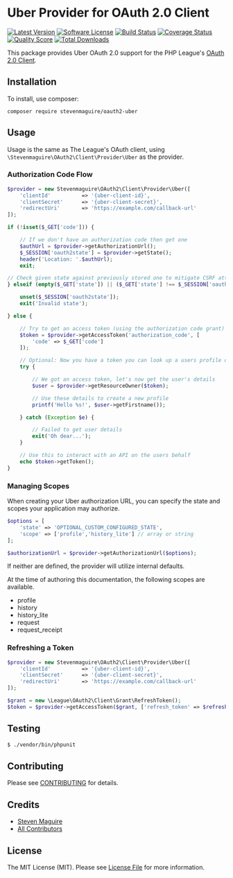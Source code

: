 # Uber Provider for OAuth 2.0 Client
[![Latest Version](https://img.shields.io/github/release/stevenmaguire/oauth2-uber.svg?style=flat-square)](https://github.com/stevenmaguire/oauth2-uber/releases)
[![Software License](https://img.shields.io/badge/license-MIT-brightgreen.svg?style=flat-square)](LICENSE.md)
[![Build Status](https://img.shields.io/travis/stevenmaguire/oauth2-uber/master.svg?style=flat-square)](https://travis-ci.org/stevenmaguire/oauth2-uber)
[![Coverage Status](https://img.shields.io/scrutinizer/coverage/g/stevenmaguire/oauth2-uber.svg?style=flat-square)](https://scrutinizer-ci.com/g/stevenmaguire/oauth2-uber/code-structure)
[![Quality Score](https://img.shields.io/scrutinizer/g/stevenmaguire/oauth2-uber.svg?style=flat-square)](https://scrutinizer-ci.com/g/stevenmaguire/oauth2-uber)
[![Total Downloads](https://img.shields.io/packagist/dt/stevenmaguire/oauth2-uber.svg?style=flat-square)](https://packagist.org/packages/stevenmaguire/oauth2-uber)

This package provides Uber OAuth 2.0 support for the PHP League's [OAuth 2.0 Client](https://github.com/thephpleague/oauth2-client).

## Installation

To install, use composer:

```
composer require stevenmaguire/oauth2-uber
```

## Usage

Usage is the same as The League's OAuth client, using `\Stevenmaguire\OAuth2\Client\Provider\Uber` as the provider.

### Authorization Code Flow

```php
$provider = new Stevenmaguire\OAuth2\Client\Provider\Uber([
    'clientId'          => '{uber-client-id}',
    'clientSecret'      => '{uber-client-secret}',
    'redirectUri'       => 'https://example.com/callback-url'
]);

if (!isset($_GET['code'])) {

    // If we don't have an authorization code then get one
    $authUrl = $provider->getAuthorizationUrl();
    $_SESSION['oauth2state'] = $provider->getState();
    header('Location: '.$authUrl);
    exit;

// Check given state against previously stored one to mitigate CSRF attack
} elseif (empty($_GET['state']) || ($_GET['state'] !== $_SESSION['oauth2state'])) {

    unset($_SESSION['oauth2state']);
    exit('Invalid state');

} else {

    // Try to get an access token (using the authorization code grant)
    $token = $provider->getAccessToken('authorization_code', [
        'code' => $_GET['code']
    ]);

    // Optional: Now you have a token you can look up a users profile data
    try {

        // We got an access token, let's now get the user's details
        $user = $provider->getResourceOwner($token);

        // Use these details to create a new profile
        printf('Hello %s!', $user->getFirstname());

    } catch (Exception $e) {

        // Failed to get user details
        exit('Oh dear...');
    }

    // Use this to interact with an API on the users behalf
    echo $token->getToken();
}
```

### Managing Scopes

When creating your Uber authorization URL, you can specify the state and scopes your application may authorize.

```php
$options = [
    'state' => 'OPTIONAL_CUSTOM_CONFIGURED_STATE',
    'scope' => ['profile','history_lite'] // array or string
];

$authorizationUrl = $provider->getAuthorizationUrl($options);
```
If neither are defined, the provider will utilize internal defaults.

At the time of authoring this documentation, the following scopes are available.

- profile
- history
- history_lite
- request
- request_receipt

### Refreshing a Token

```php
$provider = new Stevenmaguire\OAuth2\Client\Provider\Uber([
    'clientId'          => '{uber-client-id}',
    'clientSecret'      => '{uber-client-secret}',
    'redirectUri'       => 'https://example.com/callback-url'
]);

$grant = new \League\OAuth2\Client\Grant\RefreshToken();
$token = $provider->getAccessToken($grant, ['refresh_token' => $refreshToken]);
```

## Testing

``` bash
$ ./vendor/bin/phpunit
```

## Contributing

Please see [CONTRIBUTING](https://github.com/stevenmaguire/oauth2-uber/blob/master/CONTRIBUTING.md) for details.


## Credits

- [Steven Maguire](https://github.com/stevenmaguire)
- [All Contributors](https://github.com/stevenmaguire/oauth2-uber/contributors)


## License

The MIT License (MIT). Please see [License File](https://github.com/stevenmaguire/oauth2-uber/blob/master/LICENSE) for more information.
